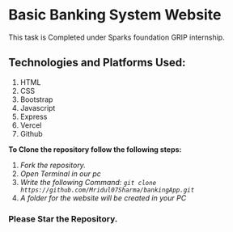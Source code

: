 # Basic Banking System Website
This task is Completed under Sparks foundation GRIP internship.  

## Technologies and Platforms Used:
1. HTML
2. CSS
3. Bootstrap
4. Javascript 
5. Express
6. Vercel
7. Github

**To Clone the repository follow the following steps:**
1. *Fork the repository.*
2. *Open Terminal in our pc*
3. *Write the following Command: `git clone https://github.com/Mridul07Sharma/bankingApp.git`*
4. *A folder for the website will be created in your PC*


### Please Star the Repository.


